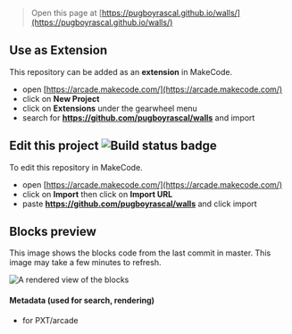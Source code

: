  


> Open this page at [https://pugboyrascal.github.io/walls/](https://pugboyrascal.github.io/walls/)

## Use as Extension

This repository can be added as an **extension** in MakeCode.

* open [https://arcade.makecode.com/](https://arcade.makecode.com/)
* click on **New Project**
* click on **Extensions** under the gearwheel menu
* search for **https://github.com/pugboyrascal/walls** and import

## Edit this project ![Build status badge](https://github.com/pugboyrascal/walls/workflows/MakeCode/badge.svg)

To edit this repository in MakeCode.

* open [https://arcade.makecode.com/](https://arcade.makecode.com/)
* click on **Import** then click on **Import URL**
* paste **https://github.com/pugboyrascal/walls** and click import

## Blocks preview

This image shows the blocks code from the last commit in master.
This image may take a few minutes to refresh.

![A rendered view of the blocks](https://github.com/pugboyrascal/walls/raw/master/.github/makecode/blocks.png)

#### Metadata (used for search, rendering)

* for PXT/arcade
<script src="https://makecode.com/gh-pages-embed.js"></script><script>makeCodeRender("{{ site.makecode.home_url }}", "{{ site.github.owner_name }}/{{ site.github.repository_name }}");</script>
